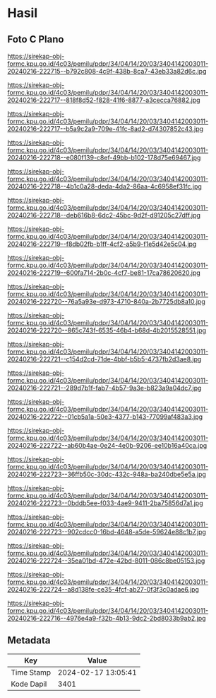 # Hasil

## Foto C Plano

https://sirekap-obj-formc.kpu.go.id/4c03/pemilu/pdpr/34/04/14/20/03/3404142003011-20240216-222715--b792c808-4c9f-438b-8ca7-43eb33a82d6c.jpg

https://sirekap-obj-formc.kpu.go.id/4c03/pemilu/pdpr/34/04/14/20/03/3404142003011-20240216-222717--818f8d52-f828-41f6-8877-a3cecca76882.jpg

https://sirekap-obj-formc.kpu.go.id/4c03/pemilu/pdpr/34/04/14/20/03/3404142003011-20240216-222717--b5a9c2a9-709e-41fc-8ad2-d74307852c43.jpg

https://sirekap-obj-formc.kpu.go.id/4c03/pemilu/pdpr/34/04/14/20/03/3404142003011-20240216-222718--e080f139-c8ef-49bb-b102-178d75e69467.jpg

https://sirekap-obj-formc.kpu.go.id/4c03/pemilu/pdpr/34/04/14/20/03/3404142003011-20240216-222718--4b1c0a28-deda-4da2-86aa-4c6958ef31fc.jpg

https://sirekap-obj-formc.kpu.go.id/4c03/pemilu/pdpr/34/04/14/20/03/3404142003011-20240216-222718--deb616b8-6dc2-45bc-9d2f-d91205c27dff.jpg

https://sirekap-obj-formc.kpu.go.id/4c03/pemilu/pdpr/34/04/14/20/03/3404142003011-20240216-222719--f8db02fb-b1ff-4cf2-a5b9-f1e5d42e5c04.jpg

https://sirekap-obj-formc.kpu.go.id/4c03/pemilu/pdpr/34/04/14/20/03/3404142003011-20240216-222719--600fa714-2b0c-4cf7-be81-17ca78620620.jpg

https://sirekap-obj-formc.kpu.go.id/4c03/pemilu/pdpr/34/04/14/20/03/3404142003011-20240216-222720--76a5a93e-d973-4710-840a-2b7725db8a10.jpg

https://sirekap-obj-formc.kpu.go.id/4c03/pemilu/pdpr/34/04/14/20/03/3404142003011-20240216-222720--865c743f-6535-46b4-b68d-4b2015528551.jpg

https://sirekap-obj-formc.kpu.go.id/4c03/pemilu/pdpr/34/04/14/20/03/3404142003011-20240216-222721--c154d2cd-71de-4bbf-b5b5-4737fb2d3ae8.jpg

https://sirekap-obj-formc.kpu.go.id/4c03/pemilu/pdpr/34/04/14/20/03/3404142003011-20240216-222721--289d7b1f-fab7-4b57-9a3e-b823a9a04dc7.jpg

https://sirekap-obj-formc.kpu.go.id/4c03/pemilu/pdpr/34/04/14/20/03/3404142003011-20240216-222722--01cb5a1a-50e3-4377-b143-77099af483a3.jpg

https://sirekap-obj-formc.kpu.go.id/4c03/pemilu/pdpr/34/04/14/20/03/3404142003011-20240216-222722--ab60b4ae-0e24-4e0b-9206-ee10b16a40ca.jpg

https://sirekap-obj-formc.kpu.go.id/4c03/pemilu/pdpr/34/04/14/20/03/3404142003011-20240216-222723--36ffb50c-30dc-432c-948a-ba240dbe5e5a.jpg

https://sirekap-obj-formc.kpu.go.id/4c03/pemilu/pdpr/34/04/14/20/03/3404142003011-20240216-222723--0bddb5ee-f033-4ae9-9411-2ba75856d7a1.jpg

https://sirekap-obj-formc.kpu.go.id/4c03/pemilu/pdpr/34/04/14/20/03/3404142003011-20240216-222723--902cdcc0-16bd-4648-a5de-59624e88c1b7.jpg

https://sirekap-obj-formc.kpu.go.id/4c03/pemilu/pdpr/34/04/14/20/03/3404142003011-20240216-222724--35ea01bd-472e-42bd-8011-086c8be05153.jpg

https://sirekap-obj-formc.kpu.go.id/4c03/pemilu/pdpr/34/04/14/20/03/3404142003011-20240216-222724--a8d138fe-ce35-4fcf-ab27-0f3f3c0adae6.jpg

https://sirekap-obj-formc.kpu.go.id/4c03/pemilu/pdpr/34/04/14/20/03/3404142003011-20240216-222716--4976e4a9-f32b-4b13-9dc2-2bd8033b9ab2.jpg


## Metadata

| Key        | Value               |
| ---------- | ------------------- |
| Time Stamp | 2024-02-17 13:05:41 |
| Kode Dapil | 3401                |



